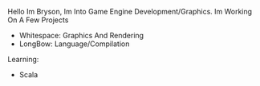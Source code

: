 Hello Im Bryson, Im Into Game Engine Development/Graphics.
Im Working On A Few Projects
 - Whitespace: Graphics And Rendering
 - LongBow: Language/Compilation

Learning:
 - Scala [](https://upload.wikimedia.org/wikipedia/commons/thumb/3/39/Scala-full-color.svg/1200px-Scala-full-color.svg.png)

<!---
- 👋 Hi, I’m @Bryson-C
- 👀 I’m interested in ...
- 🌱 I’m currently learning ...
- 💞️ I’m looking to collaborate on ...
- 📫 How to reach me ...

Bryson-C/Bryson-C is a ✨ special ✨ repository because its `README.md` (this file) appears on your GitHub profile.
You can click the Preview link to take a look at your changes.
--->
